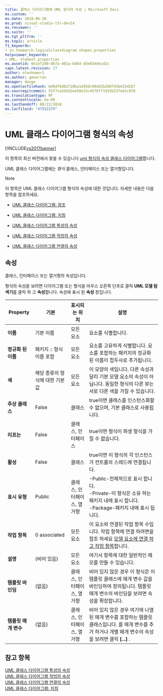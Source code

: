 ```yaml
---
title: 클래스 다이어그램에 UML 형식의 속성 | Microsoft Docs
ms.custom: ''
ms.date: 2018-06-30
ms.prod: visual-studio-tfs-dev14
ms.reviewer: ''
ms.suite: ''
ms.tgt_pltfrm: ''
ms.topic: article
f1_keywords:
- vs.teamarch.logicalclassdiagram.shapes.properties
helpviewer_keywords:
- UML, element properties
ms.assetid: 6e1ef2d0-d67a-401a-bd64-d5e034decd2c
caps.latest.revision: 17
author: alexhomer1
ms.author: gewarren
manager: douge
ms.openlocfilehash: b46d76d02720ba1dd5dc98dd2b260743b415d2bf
ms.sourcegitcommit: 55f7ce2d5d2e458e35c45787f1935b237ee5c9f8
ms.translationtype: MT
ms.contentlocale: ko-KR
ms.lasthandoff: 08/22/2018
ms.locfileid: "47552279"
---
```

# <a name="properties-of-types-on-uml-class-diagrams"></a>UML 클래스 다이어그램 형식의 속성
[!INCLUDE[vs2017banner](../includes/vs2017banner.md)]

이 항목의 최신 버전에서 찾을 수 있습니다 [uml 형식의 속성 클래스 다이어그램](https://docs.microsoft.com/visualstudio/modeling/properties-of-types-on-uml-class-diagrams)합니다.  
  
UML 클래스 다이어그램에는 *형식* 클래스, 인터페이스 또는 열거형입니다.  
  
> [!NOTE]
>  이 항목은 UML 클래스 다이어그램 형식의 속성에 대한 것입니다. 자세한 내용은 다음 항목을 참조하세요.  
  
-   [UML 클래스 다이어그램: 참조](../modeling/uml-class-diagrams-reference.md)  
  
-   [UML 클래스 다이어그램: 지침](../modeling/uml-class-diagrams-guidelines.md)  
  
-   [UML 클래스 다이어그램 특성의 속성](../modeling/properties-of-attributes-on-uml-class-diagrams.md)  
  
-   [UML 클래스 다이어그램 작업의 속성](../modeling/properties-of-operations-on-uml-class-diagrams.md)  
  
-   [UML 클래스 다이어그램 연결의 속성](../modeling/properties-of-associations-on-uml-class-diagrams.md)  
  
## <a name="properties"></a>속성  
 클래스, 인터페이스 또는 열거형의 속성입니다.  
  
 형식의 속성을 보려면 다이어그램 또는 형식을 마우스 오른쪽 단추로 클릭 **UML 모델 탐색기**를 클릭 하 고 **속성**합니다. 속성에 표시 된 **속성** 창입니다.  
  
|**Property**|**기본**|표시되는 위치|설명|  
|------------------|-----------------|----------------|-----------------|  
|**이름**|기본 이름|모든 요소|요소를 식별합니다.|  
|**정규화 된 이름**|패키지 :: 형식 이름 포함|모든 요소|요소를 고유하게 식별합니다. 요소를 포함하는 패키지의 정규화된 이름이 접두사로 추가됩니다.|  
|**색**|해당 종류의 형식에 대한 기본값|모든 요소|이 모양의 색입니다. 다른 속성과 달리 기본 모델 요소의 속성이 아닙니다. 동일한 형식의 다른 뷰는 서로 다른 색을 가질 수 있습니다.|  
|**추상 클래스**|False|클래스|true이면 클래스를 인스턴스화할 수 없으며, 기본 클래스로 사용됩니다.|  
|**리프는**|False|클래스, 인터페이스|true이면 형식이 파생 형식을 가질 수 없습니다.|  
|**활성**|False|클래스|true이면 이 형식의 각 인스턴스가 컨트롤의 스레드에 연결됩니다.|  
|**표시 유형**|Public|클래스, 인터페이스, 열거형|-Public-전체적으로 표시 합니다.<br />-Private-이 형식은 소유 하는 패키지 내에 표시 합니다.<br />-Package-패키지 내에 표시 됩니다.|  
|**작업 항목**|0 associated|모든 요소|이 요소와 연결된 작업 항목 수입니다. 작업 항목에 연결 하려면을 참조 하세요 [모델 요소에 연결 하 고 작업 항목](../modeling/link-model-elements-and-work-items.md)합니다.|  
|**설명**|(비어 있음)|모든 요소|여기서 항목에 대한 일반적인 메모를 만들 수 있습니다.|  
|**템플릿 바인딩**|(없음)|클래스, 인터페이스, 열거형|비어 있지 않은 경우 이 형식은 이 템플릿 클래스에 매개 변수 값을 바인딩하여 정의됩니다. 템플릿 매개 변수의 바인딩을 보려면 속성을 확장합니다.|  
|**템플릿 매개 변수**|(없음)|클래스, 인터페이스, 열거형|비어 있지 않은 경우 여기에 나열된 매개 변수를 포함하는 템플릿 클래스입니다. 를 매개 변수를 추가 하거나 개별 매개 변수의 속성을 보려면 클릭 **[...]** .|  
  
## <a name="see-also"></a>참고 항목  
 [UML 클래스 다이어그램 특성의 속성](../modeling/properties-of-attributes-on-uml-class-diagrams.md)   
 [UML 클래스 다이어그램 작업의 속성](../modeling/properties-of-operations-on-uml-class-diagrams.md)   
 [UML 클래스 다이어그램 연결의 속성](../modeling/properties-of-associations-on-uml-class-diagrams.md)   
 [UML 클래스 다이어그램: 지침](../modeling/uml-class-diagrams-guidelines.md)




